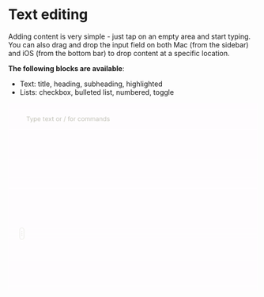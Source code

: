 # Text editing

Adding content is very simple - just tap on an empty area and start typing. You can also drag and drop the input field on both Mac (from the sidebar) and iOS (from the bottom bar) to drop content at a specific location.

**The following blocks are available**:

* Text: title, heading, subheading, highlighted
* Lists: checkbox, bulleted list, numbered, toggle

![Text blocks](../../../.gitbook/assets/ezgif-2-1e9039b5baf0.gif)

## &#x20;<a href="advanced-blocks" id="advanced-blocks"></a>
